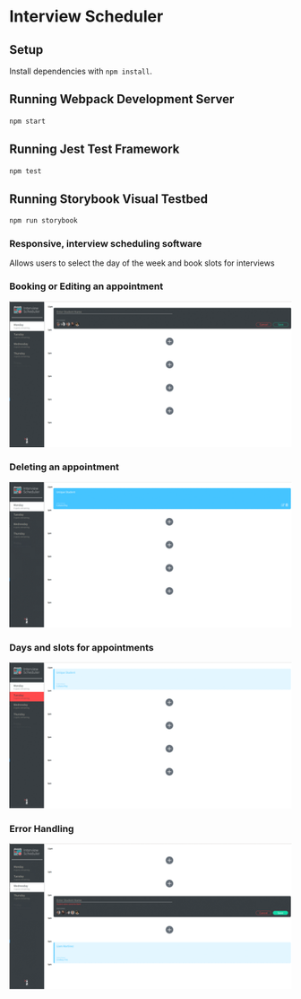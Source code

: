 # Interview Scheduler

## Setup

Install dependencies with `npm install`.

## Running Webpack Development Server

```sh
npm start
```

## Running Jest Test Framework

```sh
npm test
```

## Running Storybook Visual Testbed

```sh
npm run storybook
```
### Responsive, interview scheduling software
Allows users to select the day of the week and book slots for interviews

### Booking or Editing an appointment
!["Creates an appointment card with a selected name and interviewer"](https://github.com/johnarvi/scheduler/blob/master/docs/BookAppt.gif)

### Deleting an appointment
!["Deletes a card and shows an empty a slot"](https://github.com/johnarvi/scheduler/blob/master/docs/DeleteAppt.gif)

### Days and slots for appointments
!["Shows the Days of the week with spots availabe"](https://github.com/johnarvi/scheduler/blob/master/docs/DaysAndSlots.gif)

### Error Handling
!["Ensures a name is filled and an interviewer is selected prior to saving"](https://github.com/johnarvi/scheduler/blob/master/docs/ErrorHandling.gif)